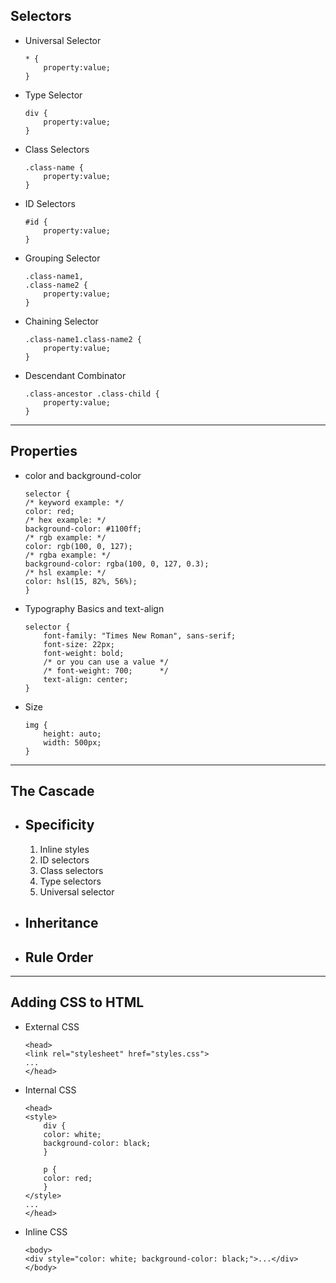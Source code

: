 ## **Selectors**

<ul>
<li>Universal Selector

    * {
        property:value;
    }

</li>
<li>Type Selector

    div {
        property:value;
    }

</li>
<li>Class Selectors

    .class-name {
        property:value;
    }

</li>
<li>ID Selectors

    #id {
        property:value;
    }

</li>
<li>Grouping Selector

    .class-name1,
    .class-name2 {
        property:value;
    }

</li>
<li>Chaining Selector

    .class-name1.class-name2 {
        property:value;
    }

</li>
<li>Descendant Combinator

    .class-ancestor .class-child {
        property:value;
    }

</li>
</ul>

---

## **Properties**

<ul>
<li>color and background-color

    selector {
    /* keyword example: */
    color: red;
    /* hex example: */
    background-color: #1100ff;
    /* rgb example: */
    color: rgb(100, 0, 127);
    /* rgba example: */
    background-color: rgba(100, 0, 127, 0.3);
    /* hsl example: */
    color: hsl(15, 82%, 56%);
    }

</li>
<li>Typography Basics and text-align

    selector {
        font-family: "Times New Roman", sans-serif;
        font-size: 22px;
        font-weight: bold;
        /* or you can use a value */
        /* font-weight: 700;      */
        text-align: center;
    }

</li>
<li>Size

    img {
        height: auto;
        width: 500px;
    }

</li>
</ul>

---

## **The Cascade**

<ul>
<li>
<h2>Specificity</h2>
<ol>
<li>Inline styles</li>
<li>ID selectors</li>
<li>Class selectors</li>
<li>Type selectors</li>
<li>Universal selector</li>
</ol>
</li>
<li>
<h2>Inheritance</h2>
</li>
<li>
<h2>Rule Order</h2>
</li>
</ul>

---

## **Adding CSS to HTML**

<ul>
<li>
External CSS

    <head>
    <link rel="stylesheet" href="styles.css">
    ...
    </head>

</li>
<li>
Internal CSS

    <head>
    <style>
        div {
        color: white;
        background-color: black;
        }

        p {
        color: red;
        }
    </style>
    ...
    </head>

</li>
<li>
Inline CSS

    <body>
    <div style="color: white; background-color: black;">...</div>
    </body>

</li>
</ul>
